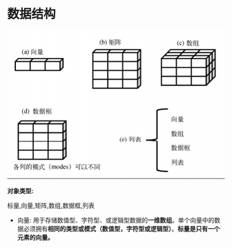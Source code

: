 # 数据结构

![](/assets/import.png)

**对象类型:**

标量,向量,矩阵,数组,数据框,列表

* 向量: 用于存储数值型、字符型、或逻辑型数据的**一维数组**。单个向量中的数据必须拥有**相同的类型或模式（数值型，字符型或逻辑型）**。**标量是只有一个元素的向量。**



